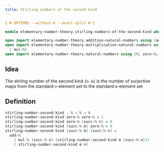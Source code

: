 ```yaml
---
title: Stirling numbers of the second kind
---
```


```agda
{-# OPTIONS --without-K --exact-split #-}

module elementary-number-theory.stirling-numbers-of-the-second-kind where

open import elementary-number-theory.addition-natural-numbers using (add-ℕ)
open import elementary-number-theory.multiplication-natural-numbers using
  ( mul-ℕ)
open import elementary-number-theory.natural-numbers using (ℕ; zero-ℕ; succ-ℕ)
```

## Idea

The stirling number of the second kind `{n m}` is the number of surjective maps from the standard `n`-element set to the standard `m`-element set

## Definition

```agda
stirling-number-second-kind : ℕ → ℕ → ℕ
stirling-number-second-kind zero-ℕ zero-ℕ = 1
stirling-number-second-kind zero-ℕ (succ-ℕ n) = 0
stirling-number-second-kind (succ-ℕ m) zero-ℕ = 0
stirling-number-second-kind (succ-ℕ m) (succ-ℕ n) =
  add-ℕ
    ( mul-ℕ (succ-ℕ n) (stirling-number-second-kind m (succ-ℕ n)))
    ( stirling-number-second-kind m n)
```
